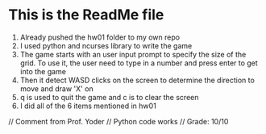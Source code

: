 # This is the ReadMe file
1. Already pushed the hw01 folder to my own repo
2. I used python and ncurses library to write the game
3. The game starts with an user input prompt to specify the size of the grid. To use it, the user need to type in a number and press enter to get into the game
4. Then it detect WASD clicks on the screen to determine the direction to move and draw 'X' on
5. q is used to quit the game and c is to clear the screen
6. I did all of the 6 items mentioned in hw01

// Comment from Prof. Yoder
// Python code works
// Grade:  10/10
